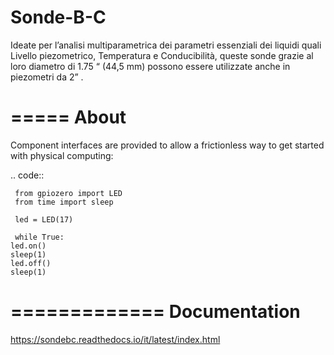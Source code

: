 # Sonde-B-C

Ideate per l’analisi multiparametrica dei parametri essenziali
dei liquidi quali Livello piezometrico, Temperatura e Conducibilità,
queste sonde grazie al loro diametro di 1.75 “ (44,5 mm) possono
essere utilizzate anche in piezometri da 2” .


=====
About
=====

Component interfaces are provided to allow a frictionless way to get started with physical computing:

.. code:: 

     from gpiozero import LED
     from time import sleep
     
     led = LED(17)
     
     while True:
    led.on()
    sleep(1)
    led.off()
    sleep(1)


=============
Documentation
=============

https://sondebc.readthedocs.io/it/latest/index.html
